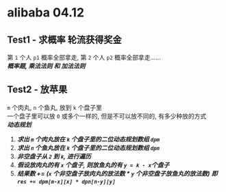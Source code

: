 # alibaba 04.12

## Test1 - 求概率 轮流获得奖金
第 `1` 个人 `p1` 概率全部拿走, 第 `2` 个人 `p2` 概率全部拿走......   
***概率题, 乘法法则 和 加法法则***

## Test2 - 放苹果
 `m` 个肉丸, `n` 个鱼丸, 放到 `k` 个盘子里  
 一个盘子里可以放 `0` 或多个一样的, 但是不可以放不同的, 有多少种放的方式   
 ***动态规划***
1. ***求出 `m` 个肉丸放在 `k` 个盘子里的二位动态规划数组 `dpm`***
2. ***求出 `n` 个鱼丸放在 `k` 个盘子里的二位动态规划数组 `dpn`***
3. ***非空盘子从 `2` 到 `k`, 进行遍历***
4. ***假设放肉丸的有 `x` 个盘子, 则放鱼丸的有 `y = k - x`个盘子***  
5. ***结果数 += (`x` 个非空盘子放肉丸的放法数 * `y` 个非空盘子放鱼丸的放法数)***
***即```res += dpm[m-x][x] * dpn[n-y][y]```*** 
